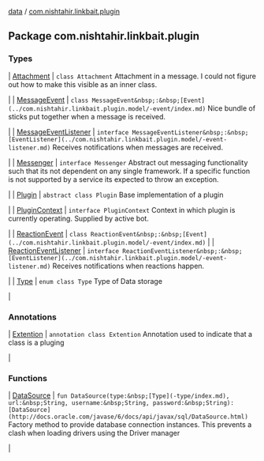 [data](../index.md) / [com.nishtahir.linkbait.plugin](.)


## Package com.nishtahir.linkbait.plugin


### Types


| [Attachment](-attachment/index.md) | `class Attachment`
Attachment in a message.
I could not figure out how to make this
visible as an inner class.

 |
| [MessageEvent](-message-event/index.md) | `class MessageEvent&nbsp;:&nbsp;[Event](../com.nishtahir.linkbait.plugin.model/-event/index.md)`
Nice bundle of sticks put together when a
message is received.

 |
| [MessageEventListener](-message-event-listener/index.md) | `interface MessageEventListener&nbsp;:&nbsp;[EventListener](../com.nishtahir.linkbait.plugin.model/-event-listener.md)`
Receives notifications when messages are received.

 |
| [Messenger](-messenger/index.md) | `interface Messenger`
Abstract out messaging functionality such that its not dependent
on any single framework. If a specific function is not supported by
a service its expected to throw an exception.

 |
| [Plugin](-plugin/index.md) | `abstract class Plugin`
Base implementation of a plugin

 |
| [PluginContext](-plugin-context/index.md) | `interface PluginContext`
Context in which plugin is currently operating. Supplied by active bot.

 |
| [ReactionEvent](-reaction-event/index.md) | `class ReactionEvent&nbsp;:&nbsp;[Event](../com.nishtahir.linkbait.plugin.model/-event/index.md)` |
| [ReactionEventListener](-reaction-event-listener/index.md) | `interface ReactionEventListener&nbsp;:&nbsp;[EventListener](../com.nishtahir.linkbait.plugin.model/-event-listener.md)`
Receives notifications when reactions happen.

 |
| [Type](-type/index.md) | `enum class Type`
Type of Data storage

 |


### Annotations


| [Extention](-extention/index.md) | `annotation class Extention`
Annotation used to indicate that a class is a pluging

 |


### Functions


| [DataSource](-data-source.md) | `fun DataSource(type:&nbsp;[Type](-type/index.md), url:&nbsp;String, username:&nbsp;String, password:&nbsp;String): [DataSource](http://docs.oracle.com/javase/6/docs/api/javax/sql/DataSource.html)`
Factory method to provide database connection instances. This prevents a clash when
loading drivers using the Driver manager

 |

